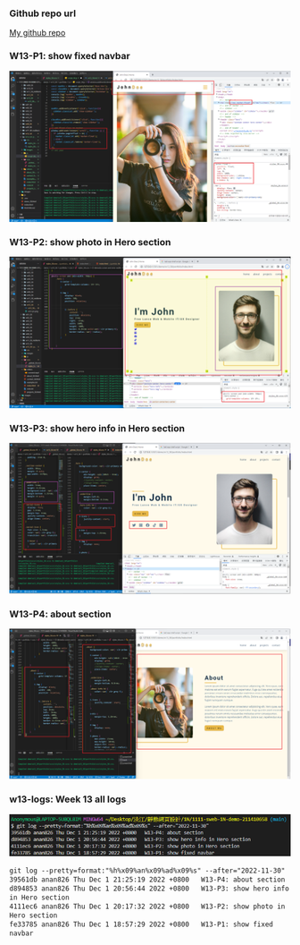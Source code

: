 ### Github repo url

[My github repo](https://github.com/anan826/1111-sweb-1N-demo-211410658.git)

### W13-P1: show fixed navbar

![](w13-p1.png)

### W13-P2: show photo in Hero section

![](w13-p2.png)

### W13-P3: show hero info in Hero section

![](w13-p3.png)

### W13-P4: about section

![](w13-p4.png)

### w13-logs: Week 13 all logs

![](w13-logs.png)

```
git log --pretty=format:"%h%x09%an%x09%ad%x09%s" --after="2022-11-30"
39561db anan826 Thu Dec 1 21:25:19 2022 +0800   W13-P4: about section
d894853 anan826 Thu Dec 1 20:56:44 2022 +0800   W13-P3: show hero info in Hero section
4111ec6 anan826 Thu Dec 1 20:17:32 2022 +0800   W13-P2: show photo in Hero section
fe33785 anan826 Thu Dec 1 18:57:29 2022 +0800   W13-P1: show fixed navbar
```
